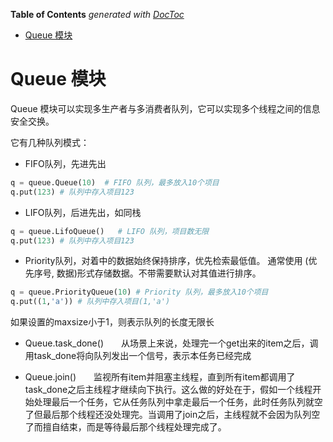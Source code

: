 <!-- START doctoc generated TOC please keep comment here to allow auto update -->
<!-- DON'T EDIT THIS SECTION, INSTEAD RE-RUN doctoc TO UPDATE -->
**Table of Contents**  *generated with [DocToc](https://github.com/thlorenz/doctoc)*

- [Queue 模块](#queue-%E6%A8%A1%E5%9D%97)

<!-- END doctoc generated TOC please keep comment here to allow auto update -->

# Queue 模块
Queue 模块可以实现多生产者与多消费者队列，它可以实现多个线程之间的信息安全交换。



它有几种队列模式：

- FIFO队列，先进先出
```python
q = queue.Queue(10)  # FIFO 队列，最多放入10个项目
q.put(123) # 队列中存入项目123
```
- LIFO队列，后进先出，如同栈

```python
q = queue.LifoQueue()   # LIFO 队列，项目数无限 
q.put(123) # 队列中存入项目123
```

- Priority队列，对着中的数据始终保持排序，优先检索最低值。 通常使用 (优先序号, 数据)形式存储数据。不带需要默认对其值进行排序。

```python
q = queue.PriorityQueue(10) # Priority 队列，最多放入10个项目
q.put((1,'a')) # 队列中存入项目(1,'a')
```


如果设置的maxsize小于1，则表示队列的长度无限长


- Queue.task_done()　　从场景上来说，处理完一个get出来的item之后，调用task_done将向队列发出一个信号，表示本任务已经完成

- Queue.join()　　监视所有item并阻塞主线程，直到所有item都调用了task_done之后主线程才继续向下执行。这么做的好处在于，假如一个线程开始处理最后一个任务，它从任务队列中拿走最后一个任务，此时任务队列就空了但最后那个线程还没处理完。当调用了join之后，主线程就不会因为队列空了而擅自结束，而是等待最后那个线程处理完成了。